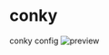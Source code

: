 # conky
conky config
![preview](https://raw.githubusercontent.com/lixinyu1024/conky/master/20180723163425.png)
